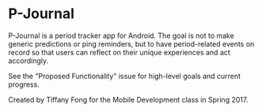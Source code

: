 # P-Journal

P-Journal is a period tracker app for Android. The goal is not to make generic predictions or ping reminders, but to have period-related events on record so that users can reflect on their unique experiences and act accordingly.

See the "Proposed Functionality" issue for high-level goals and current progress.

Created by Tiffany Fong for the Mobile Development class in Spring 2017. 